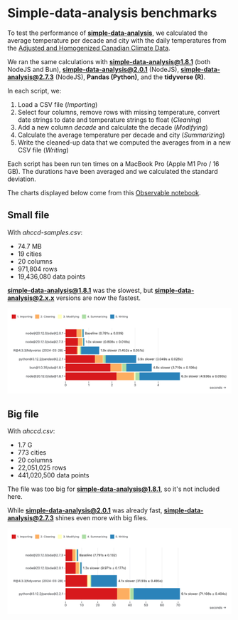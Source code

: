 # Simple-data-analysis benchmarks

To test the performance of **[simple-data-analysis](https://github.com/nshiab/simple-data-analysis.js)**, we calculated the average temperature per decade and city with the daily temperatures from the [Adjusted and Homogenized Canadian Climate Data](https://api.weather.gc.ca/collections/ahccd-annual).

We ran the same calculations with **simple-data-analysis@1.8.1** (both NodeJS and Bun), **simple-data-analysis@2.0.1** (NodeJS), **simple-data-analysis@2.7.3** (NodeJS), **Pandas (Python)**, and the **tidyverse (R)**.

In each script, we:

1. Load a CSV file (_Importing_)
2. Select four columns, remove rows with missing temperature, convert date strings to date and temperature strings to float (_Cleaning_)
3. Add a new column _decade_ and calculate the decade (_Modifying_)
4. Calculate the average temperature per decade and city (_Summarizing_)
5. Write the cleaned-up data that we computed the averages from in a new CSV file (_Writing_)

Each script has been run ten times on a MacBook Pro (Apple M1 Pro / 16 GB). The durations have been averaged and we calculated the standard deviation.

The charts displayed below come from this [Observable notebook](https://observablehq.com/@nshiab/simple-data-analysis-benchmarks).

## Small file

With _ahccd-samples.csv_:

- 74.7 MB
- 19 cities
- 20 columns
- 971,804 rows
- 19,436,080 data points

**simple-data-analysis@1.8.1** was the slowest, but **simple-data-analysis@2.x.x** versions are now the fastest.

![A chart showing the processing duration of multiple scripts in various languages](./assets/small-file.png)

## Big file

With _ahccd.csv_:

- 1.7 G
- 773 cities
- 20 columns
- 22,051,025 rows
- 441,020,500 data points

The file was too big for **simple-data-analysis@1.8.1**, so it's not included here.

While **simple-data-analysis@2.0.1** was already fast, **simple-data-analysis@2.7.3** shines even more with big files.

![A chart showing the processing duration of multiple scripts in various languages](./assets/big-file.png)
